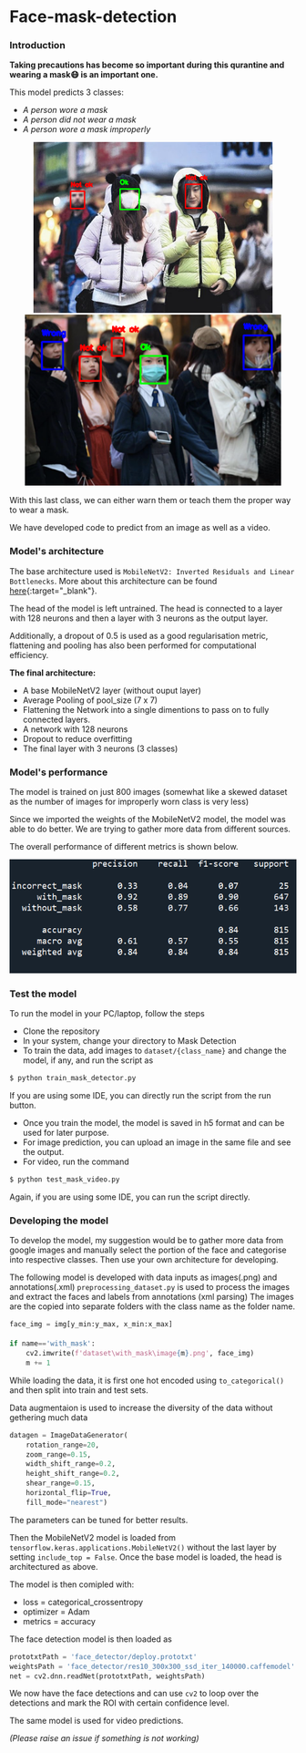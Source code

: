 # Face-mask-detection

### Introduction

__Taking precautions has become so important during this qurantine and wearing a mask😷 is an important one.__

This model predicts 3 classes:
+ *A person wore a mask*
+ *A person did not wear a mask*
+ *A person wore a mask improperly*

<p align="middle">
    <img src="https://github.com/Nitin1901/Face-mask-detection/blob/master/Samples/template_1.png" height=300>
    <img src="https://github.com/Nitin1901/Face-mask-detection/blob/master/Samples/template_2.png" height=300>
</p>                                                                                

With this last class, we can either warn them or teach them the proper way to wear a mask. 

We have developed code to predict from an image as well as a video.

### Model's architecture

The base architecture used is `MobileNetV2: Inverted Residuals and Linear Bottlenecks`. More about this architecture can be found [here](https://arxiv.org/abs/1801.04381){:target="_blank"}. 

The head of the model is left untrained. The head is connected to a layer with 128 neurons and then a layer with 3 neurons as the output layer.

Additionally, a dropout of 0.5 is used as a good regularisation metric, flattening and pooling has also been performed for computational efficiency.

__The final architecture:__
+ A base MobileNetV2 layer (without ouput layer)
+ Average Pooling of pool_size (7 x 7)
+ Flattening the Network into a single dimentions to pass on to fully connected layers.
+ A network with 128 neurons
+ Dropout to reduce overfitting
+ The final layer with 3 neurons (3 classes)

### Model's performance

The model is trained on just 800 images (somewhat like a skewed dataset as the number of images for improperly worn class is very less) 

Since we imported the weights of the MobileNetV2 model, the model was able to do better. We are trying to gather more data from different sources. 

The overall performance of different metrics is shown below.

<img src="https://github.com/Nitin1901/Face-mask-detection/blob/master/Samples/performance.PNG" height=200>

### Test the model

To run the model in your PC/laptop, follow the steps

+ Clone the repository
+ In your system, change your directory to Mask Detection
+ To train the data, add images to `dataset/{class_name}` and change the model, if any, and run the script as 
```bash
$ python train_mask_detector.py
```
If you are using some IDE, you can directly run the script from the run button.
+ Once you train the model, the model is saved in h5 format and can be used for later purpose.
+ For image prediction, you can upload an image in the same file and see the output.
+ For video, run the command
```bash
$ python test_mask_video.py
```
Again, if you are using some IDE, you can run the script directly.

### Developing the model

To develop the model, my suggestion would be to gather more data from google images and manually select the portion of the face and categorise into respective classes. Then use your own architecture for developing.

The following model is developed with data inputs as images(.png) and annotations(.xml)
`preprocessing_dataset.py` is used to process the images and extract the faces and labels from annotations (xml parsing)
The images are the copied into separate folders with the class name as the folder name.
```python
face_img = img[y_min:y_max, x_min:x_max]

if name=='with_mask':
    cv2.imwrite(f'dataset\with_mask\image{m}.png', face_img)
    m += 1
```

While loading the data, it is first one hot encoded using `to_categorical()` and then split into train and test sets. 

Data augmentaion is used to increase the diversity of the data without gethering much data
```python
datagen = ImageDataGenerator(
    rotation_range=20,
    zoom_range=0.15,
    width_shift_range=0.2,
    height_shift_range=0.2,
    shear_range=0.15,
    horizontal_flip=True,
    fill_mode="nearest")
```
The parameters can be tuned for better results. 

Then the MobileNetV2 model is loaded from `tensorflow.keras.applications.MobileNetV2()` without the last layer by setting `include_top = False`. Once the base model is loaded, the head is architectured as above. 

The model is then comipled with:
+ loss = categorical_crossentropy
+ optimizer = Adam
+ metrics = accuracy

The face detection model is then loaded as
```python
prototxtPath = 'face_detector/deploy.prototxt'
weightsPath = 'face_detector/res10_300x300_ssd_iter_140000.caffemodel'
net = cv2.dnn.readNet(prototxtPath, weightsPath)
```

We now have the face detections and can use `cv2` to loop over the detections and mark the ROI with certain confidence level.

The same model is used for video predictions. 

*(Please raise an issue if something is not working)*
